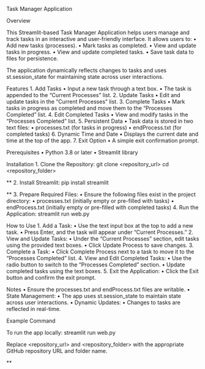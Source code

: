 Task Manager Application

Overview

This Streamlit-based Task Manager Application helps users manage and track tasks in an interactive and user-friendly interface. It allows users to:
	•	Add new tasks (processes).
	•	Mark tasks as completed.
	•	View and update tasks in progress.
	•	View and update completed tasks.
	•	Save task data to files for persistence.

The application dynamically reflects changes to tasks and uses st.session_state for maintaining state across user interactions.

Features
	1.	Add Tasks
	•	Input a new task through a text box.
	•	The task is appended to the “Current Processes” list.
	2.	Update Tasks
	•	Edit and update tasks in the “Current Processes” list.
	3.	Complete Tasks
	•	Mark tasks in progress as completed and move them to the “Processes Completed” list.
	4.	Edit Completed Tasks
	•	View and modify tasks in the “Processes Completed” list.
	5.	Persistent Data
	•	Task data is stored in two text files:
	•	processes.txt (for tasks in progress)
	•	endProcess.txt (for completed tasks)
	6.	Dynamic Time and Date
	•	Displays the current date and time at the top of the app.
	7.	Exit Option
	•	A simple exit confirmation prompt.

 Prerequisites
	•	Python 3.8 or later
	•	Streamlit library

 Installation
	1.	Clone the Repository:
 			git clone <repository_url>
			cd <repository_folder>

   
**	2.	Install Streamlit:
 			pip install streamlit

   **	3.	Prepare Required Files:
		•	Ensure the following files exist in the project directory:
		•	processes.txt (initially empty or pre-filled with tasks)
		•	endProcess.txt (initially empty or pre-filled with completed tasks)
	4.	Run the Application:
				streamlit run web.py


How to Use
	1.	Add a Task:
	•	Use the text input box at the top to add a new task.
	•	Press Enter, and the task will appear under “Current Processes.”
	2.	View and Update Tasks:
	•	Under the “Current Processes” section, edit tasks using the provided text boxes.
	•	Click Update Process to save changes.
	3.	Complete a Task:
	•	Click Complete Process next to a task to move it to the “Processes Completed” list.
	4.	View and Edit Completed Tasks:
	•	Use the radio button to switch to the “Processes Completed” section.
	•	Update completed tasks using the text boxes.
	5.	Exit the Application:
	•	Click the Exit button and confirm the exit prompt.


Notes
	•	Ensure the processes.txt and endProcess.txt files are writable.
	•	State Management:
	•	The app uses st.session_state to maintain state across user interactions.
	•	Dynamic Updates:
	•	Changes to tasks are reflected in real-time.


 
 Example Command

To run the app locally:
		streamlit run web.py

  Replace <repository_url> and <repository_folder> with the appropriate GitHub repository URL and folder name.
 
 **
